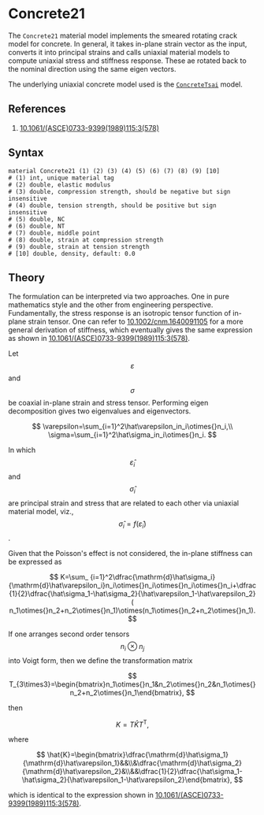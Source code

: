# Concrete21

The `Concrete21` material model implements the smeared rotating crack model for concrete. In general, it takes in-plane
strain vector as the input, converts it into principal strains and calls uniaxial material models to compute uniaxial
stress and stiffness response. These ae rotated back to the nominal direction using the same eigen vectors.

The underlying uniaxial concrete model used is the [`ConcreteTsai`](../Material1D/Concrete/ConcreteTsai.md) model.

## References

1. [10.1061/(ASCE)0733-9399(1989)115:3(578)](https://doi.org/10.1061/(ASCE)0733-9399(1989)115:3(578))

## Syntax

```
material Concrete21 (1) (2) (3) (4) (5) (6) (7) (8) (9) [10]
# (1) int, unique material tag
# (2) double, elastic modulus
# (3) double, compression strength, should be negative but sign insensitive
# (4) double, tension strength, should be positive but sign insensitive
# (5) double, NC
# (6) double, NT
# (7) double, middle point
# (8) double, strain at compression strength
# (9) double, strain at tension strength
# [10] double, density, default: 0.0
```

## Theory

The formulation can be interpreted via two approaches. One in pure mathematics style and the other from engineering
perspective. Fundamentally, the stress response is an isotropic tensor function of in-plane strain tensor. One can refer
to [10.1002/cnm.1640091105](https://doi.org/10.1002/cnm.1640091105) for a more general derivation of stiffness, which
eventually gives the same expression as shown
in [10.1061/(ASCE)0733-9399(1989)115:3(578)](https://doi.org/10.1061/(ASCE)0733-9399(1989)115:3(578)).

Let $$\varepsilon$$ and $$\sigma$$ be coaxial in-plane strain and stress tensor. Performing eigen decomposition gives
two eigenvalues and eigenvectors.

$$
\varepsilon=\sum_{i=1}^2\hat\varepsilon_in_i\otimes{}n_i,\\ \sigma=\sum_{i=1}^2\hat\sigma_in_i\otimes{}n_i.
$$

In which $$\hat\varepsilon_i$$ and $$\hat\sigma_i$$ are principal strain and stress that are related to each other via
uniaxial material model, viz., $$\hat\sigma_i=f(\hat\varepsilon_i)$$.

Given that the Poisson's effect is not considered, the in-plane stiffness can be expressed as

$$
K=\sum_
{i=1}^2\dfrac{\mathrm{d}\hat\sigma_i}{\mathrm{d}\hat\varepsilon_i}n_i\otimes{}n_i\otimes{}n_i\otimes{}n_i+\dfrac{1}{2}\dfrac{\hat\sigma_1-\hat\sigma_2}{\hat\varepsilon_1-\hat\varepsilon_2}(
n_1\otimes{}n_2+n_2\otimes{}n_1)\otimes(n_1\otimes{}n_2+n_2\otimes{}n_1).
$$

If one arranges second order tensors $$n_i\otimes{}n_j$$ into Voigt form, then we define the transformation matrix

$$
T_{3\times3}=\begin{bmatrix}n_1\otimes{}n_1&n_2\otimes{}n_2&n_1\otimes{}n_2+n_2\otimes{}n_1\end{bmatrix},
$$

then

$$
K=T\hat{K}T^\mathrm{T},
$$

where

$$
\hat{K}=\begin{bmatrix}\dfrac{\mathrm{d}\hat\sigma_1}{\mathrm{d}\hat\varepsilon_1}&&\\&\dfrac{\mathrm{d}\hat\sigma_2}{\mathrm{d}\hat\varepsilon_2}&\\&&\dfrac{1}{2}\dfrac{\hat\sigma_1-\hat\sigma_2}{\hat\varepsilon_1-\hat\varepsilon_2}\end{bmatrix},
$$

which is identical to the expression shown
in [10.1061/(ASCE)0733-9399(1989)115:3(578)](https://doi.org/10.1061/(ASCE)0733-9399(1989)115:3(578)).
